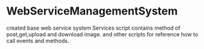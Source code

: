 # WebServiceManagementSystem
created base web service system
Services script contains method of post,get,upload and download image.
and other scripts for reference how to call events and methods.